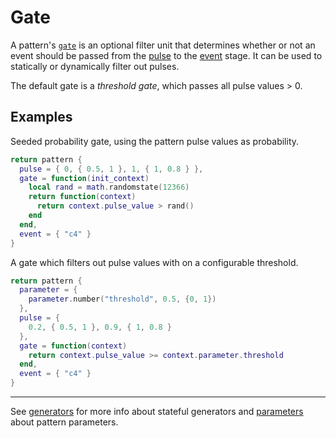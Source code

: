 # Gate

A pattern's [`gate`](../API/pattern.md#gate) is an optional filter unit that determines whether or not an event should be passed from the [pulse](./pulse.md) to the [event](./event.md) stage. It can be used to statically or dynamically filter out pulses.

The default gate is a *threshold gate*, which passes all pulse values > 0. 


## Examples

Seeded probability gate, using the pattern pulse values as probability.

```lua
return pattern {
  pulse = { 0, { 0.5, 1 }, 1, { 1, 0.8 } },
  gate = function(init_context)
    local rand = math.randomstate(12366)
    return function(context)
      return context.pulse_value > rand()
    end
  end,
  event = { "c4" }
}
```

A gate which filters out pulse values with on a configurable threshold.

```lua
return pattern {
  parameter = { 
    parameter.number("threshold", 0.5, {0, 1}) 
  },
  pulse = { 
    0.2, { 0.5, 1 }, 0.9, { 1, 0.8 } 
  },
  gate = function(context)
    return context.pulse_value >= context.parameter.threshold
  end,
  event = { "c4" }
}
```

---

See [generators](../extras/generators.md) for more info about stateful generators and [parameters](./parameters.md) about pattern parameters. 